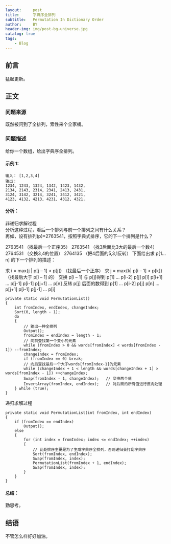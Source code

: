 ```yaml
---
layout:     post
title:      字典序全排列
subtitle:   Permutation In Dictionary Order
author:     BY
header-img: img/post-bg-universe.jpg
catalog: true
tags:
    - Blog
---
```



## 前言

猛起更新。

## 正文

### 问题来源

既然被问到了全排列，索性来个全家桶。  

### 问题描述

给你一个数组，给出字典序全排列。  

#### 示例 1:
```
输入： [1,2,3,4]
输出： 
1234, 1243, 1324, 1342, 1423, 1432, 
2134, 2143, 2314, 2341, 2413, 2431, 
3124, 3142, 3214, 3241, 3412, 3421, 
4123, 4132, 4213, 4231, 4312, 4321.
```

#### 分析：
非递归求解过程  
分析这种过程，看后一个排列与前一个排列之间有什么关系？  
再如，设有排列(p)=2763541，按照字典式排序，它的下一个排列是什么？  

2763541 （找最后一个正序35）
2763541 （找3后面比3大的最后一个数4）
2764531 （交换3,4的位置）
2764135 （把4后面的5,3,1反转）
下面给出求 p[1…n] 的下一个排列的描述：

求 i = max{j | p[j – 1] < p[j]} （找最后一个正序）
求 j = max{k| p[i – 1] < p[k]} （找最后大于 p[i – 1] 的）
交换 p[i – 1] 与 p[j]得到 p[1] … p[i-2] p[j] p[i] p[i+1] … p[j-1] p[i-1] p[j+1] … p[n]
反转 p[j] 后面的数得到 p[1] … p[i-2] p[j] p[n] … p[j+1] p[i-1] p[j-1] … p[i]  

```
private static void PermutationList()
{
    int fromIndex, endIndex, changeIndex;
    Sort(0, length - 1);
    do
    {
        // 输出一种全排列
        Output();
        fromIndex = endIndex = length - 1;
        // 向前查找第一个变小的元素
        while (fromIndex > 0 && words[fromIndex] < words[fromIndex - 1]) --fromIndex;
        changeIndex = fromIndex;
        if (fromIndex == 0) break;
        // 向后查找最后一个大于words[fromIndex-1]的元素
        while (changeIndex + 1 < length && words[changeIndex + 1] > words[fromIndex - 1]) ++changeIndex;
        Swap(fromIndex - 1, changeIndex);   // 交换两个值
        InvertArray(fromIndex, endIndex);   // 对后面的所有值进行反向处理
    } while (true);
}
```
递归求解过程  
```
private static void PermutationList(int fromIndex, int endIndex)
{
    if (fromIndex == endIndex)
        Output();
    else
    {
        for (int index = fromIndex; index <= endIndex; ++index)
        {
            // 此处排序主要是为了生成字典序全排列，否则递归会打乱字典序
            Sort(fromIndex, endIndex);
            Swap(fromIndex, index);
            PermutationList(fromIndex + 1, endIndex);
            Swap(fromIndex, index);
        }
    }
}
```

#### 总结：
勤思考。  

## 结语
不管怎么样好好加油。
